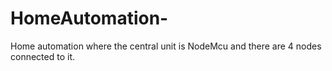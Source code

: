 # HomeAutomation-
Home automation where the central unit is NodeMcu and there are 4 nodes connected to it. 
